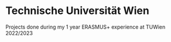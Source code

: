 # Technische Universität Wien

Projects done during my 1 year ERASMUS+ experience at TUWien 2022/2023
